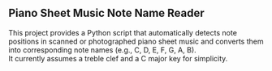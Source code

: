 ## Piano Sheet Music Note Name Reader

This project provides a Python script that automatically detects note positions in scanned or photographed piano sheet music and converts them into corresponding note names (e.g., C, D, E, F, G, A, B).  
It currently assumes a treble clef and a C major key for simplicity.
